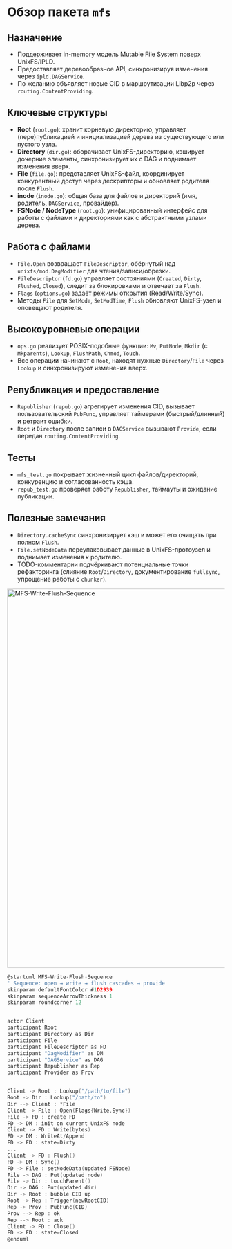 # Обзор пакета `mfs`

## Назначение
- Поддерживает in-memory модель Mutable File System поверх UnixFS/IPLD.
- Предоставляет деревообразное API, синхронизируя изменения через `ipld.DAGService`.
- По желанию объявляет новые CID в маршрутизации Libp2p через `routing.ContentProviding`.

## Ключевые структуры
- **Root** (`root.go`): хранит корневую директорию, управляет (пере)публикацией и инициализацией дерева из существующего или пустого узла.
- **Directory** (`dir.go`): оборачивает UnixFS-директорию, кэширует дочерние элементы, синхронизирует их с DAG и поднимает изменения вверх.
- **File** (`file.go`): представляет UnixFS-файл, координирует конкурентный доступ через дескрипторы и обновляет родителя после `Flush`.
- **inode** (`inode.go`): общая база для файлов и директорий (имя, родитель, `DAGService`, провайдер).
- **FSNode / NodeType** (`root.go`): унифицированный интерфейс для работы с файлами и директориями как с абстрактными узлами дерева.

## Работа с файлами
- `File.Open` возвращает `FileDescriptor`, обёрнутый над `unixfs/mod.DagModifier` для чтения/записи/обрезки.
- `FileDescriptor` (`fd.go`) управляет состояниями (`Created`, `Dirty`, `Flushed`, `Closed`), следит за блокировками и отвечает за `Flush`.
- `Flags` (`options.go`) задаёт режимы открытия (Read/Write/Sync).
- Методы `File` для `SetMode`, `SetModTime`, `Flush` обновляют UnixFS-узел и оповещают родителя.

## Высокоуровневые операции
- `ops.go` реализует POSIX-подобные функции: `Mv`, `PutNode`, `Mkdir` (с `Mkparents`), `Lookup`, `FlushPath`, `Chmod`, `Touch`.
- Все операции начинают с `Root`, находят нужные `Directory`/`File` через `Lookup` и синхронизируют изменения вверх.

## Републикация и предоставление
- `Republisher` (`repub.go`) агрегирует изменения CID, вызывает пользовательский `PubFunc`, управляет таймерами (быстрый/длинный) и ретраит ошибки.
- `Root` и `Directory` после записи в `DAGService` вызывают `Provide`, если передан `routing.ContentProviding`.

## Тесты
- `mfs_test.go` покрывает жизненный цикл файлов/директорий, конкуренцию и согласованность кэша.
- `repub_test.go` проверяет работу `Republisher`, таймауты и ожидание публикации.

## Полезные замечания
- `Directory.cacheSync` синхронизирует кэш и может его очищать при полном `Flush`.
- `File.setNodeData` переупаковывает данные в UnixFS-протоузел и поднимает изменения к родителю.
- TODO-комментарии подчёркивают потенциальные точки рефакторинга (слияние `Root`/`Directory`, документирование `fullsync`, упрощение работы с `chunker`).
  
<img width="1252" height="876" alt="MFS-Write-Flush-Sequence" src="https://github.com/user-attachments/assets/216b8c83-d3eb-4bcc-85ab-dd8330db1015" />

```go
@startuml MFS-Write-Flush-Sequence
' Sequence: open → write → flush cascades → provide
skinparam defaultFontColor #1D2939
skinparam sequenceArrowThickness 1
skinparam roundcorner 12


actor Client
participant Root
participant Directory as Dir
participant File
participant FileDescriptor as FD
participant "DagModifier" as DM
participant "DAGService" as DAG
participant Republisher as Rep
participant Provider as Prov


Client -> Root : Lookup("/path/to/file")
Root -> Dir : Lookup("/path/to")
Dir --> Client : *File
Client -> File : Open(Flags{Write,Sync})
File -> FD : create FD
FD -> DM : init on current UnixFS node
Client -> FD : Write(bytes)
FD -> DM : WriteAt/Append
FD -> FD : state=Dirty
...
Client -> FD : Flush()
FD -> DM : Sync()
FD -> File : setNodeData(updated FSNode)
File -> DAG : Put(updated node)
File -> Dir : touchParent()
Dir -> DAG : Put(updated dir)
Dir -> Root : bubble CID up
Root -> Rep : Trigger(newRootCID)
Rep -> Prov : PubFunc(CID)
Prov --> Rep : ok
Rep --> Root : ack
Client -> FD : Close()
FD -> FD : state=Closed
@enduml
```

